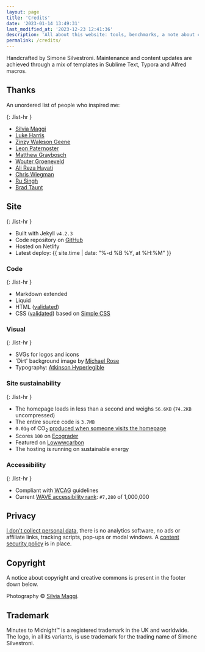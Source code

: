 ```yaml
---
layout: page
title: 'Credits'
date: '2023-01-14 13:49:31'
last_modified_at: '2023-12-23 12:41:36'
description: 'All about this website: tools, benchmarks, a note about copyright and a thank you to people that inspired me.'
permalink: /credits/
---
```

Handcrafted by Simone Silvestroni. Maintenance and content updates are achieved through a mix of templates in Sublime Text, Typora and Alfred macros.

## Thanks

An unordered list of people who inspired me:

{: .list-hr }
- [Silvia Maggi](https://silviamaggidesign.com)
- [Luke Harris](https://www.lkhrs.com)
- [Zinzy Waleson Geene](https://www.zinzy.website)
- [Leon Paternoster](https://www.thisdaysportion.com/)
- [Matthew Graybosch](https://starbreaker.org/)
- [Wouter Groeneveld](https://brainbaking.com)
- [Ali Reza Hayati](https://alirezahayati.com)
- [Chris Wiegman](https://chriswiegman.com)
- [Ru Singh](https://rusingh.com)
- [Brad Taunt](https://bt.ht)

## Site

{: .list-hr }
- Built with Jekyll `v4.2.3`
- Code repository on [GitHub](https://github.com/simonesilvestroni/m2m-website)
- Hosted on Netlify
- Latest deploy: {{ site.time | date: "%-d %B %Y, at %H:%M" }}

### Code

{: .list-hr }
- Markdown extended
- Liquid
- HTML ([validated](https://validator.w3.org/nu/?doc=https%3A%2F%2Fminutestomidnight.co.uk%2F))
- CSS ([validated](https://jigsaw.w3.org/css-validator/validator?uri=https%3A%2F%2Fminutestomidnight.co.uk%2Fassets%2Fcss%2Fm2m.min.css&profile=css3svg&usermedium=all&warning=1&vextwarning=&lang=en)) based on [Simple CSS](https://simplecss.org)

### Visual

{: .list-hr }
- SVGs for logos and icons
- 'Dirt' background image by [Michael Rose](https://mademistakes.com/)
- Typography: [Atkinson Hyperlegible](https://en.wikipedia.org/wiki/Atkinson_Hyperlegible)

### Site sustainability

{: .list-hr }
- The homepage loads in less than a second and weighs `56.6KB` (`74.2KB` uncompressed)
- The entire source code is `3.7MB`
- `0.01g` of CO<sub>2</sub> [produced when someone visits the homepage](https://www.websitecarbon.com/website/minutestomidnight-co-uk/)
- Scores `100` on [Ecograder](https://ecograder.com/report/crccbrW1xmYgrNUdrNxEulBa)
- Featured on [Lowwwcarbon](https://lowwwcarbon.com/showcase/)
- The hosting is running on sustainable energy

### Accessibility

{: .list-hr }
- Compliant with <abbr title="Web Content Accessibility Guidelines">WCAG</abbr> guidelines
- Current [WAVE accessibility rank](https://webaim.org/projects/million/lookup?domain=minutestomidnight.co.uk): `#7,280` of 1,000,000

## Privacy

[I don't collect personal data](https://themarkup.org/blacklight?url=minutestomidnight.co.uk), there is no analytics software, no ads or affiliate links, tracking scripts, pop-ups or modal windows. A [content security policy](https://securityheaders.com/?q=https%3A%2F%2Fminutestomidnight.co.uk%2F) is in place.

## Copyright

A notice about copyright and creative commons is present in the footer down below.

Photography &copy; [Silvia Maggi](https://silviamaggidesign.com).

## Trademark

Minutes to Midnight&trade; is a registered trademark in the UK and worldwide. The logo, in all its variants, is use trademark for the trading name of Simone Silvestroni.